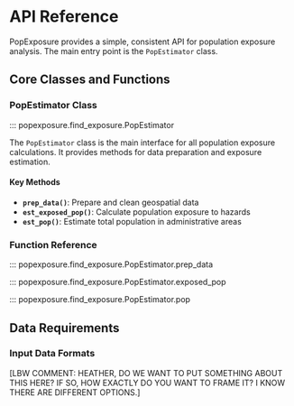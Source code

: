 # API Reference

PopExposure provides a simple, consistent API for population exposure analysis. The main entry point is the `PopEstimator` class.

## Core Classes and Functions

### PopEstimator Class

::: popexposure.find_exposure.PopEstimator

The `PopEstimator` class is the main interface for all population exposure calculations. It provides methods for data preparation and exposure estimation.

#### Key Methods

- **`prep_data()`**: Prepare and clean geospatial data
- **`est_exposed_pop()`**: Calculate population exposure to hazards  
- **`est_pop()`**: Estimate total population in administrative areas

### Function Reference

::: popexposure.find_exposure.PopEstimator.prep_data

::: popexposure.find_exposure.PopEstimator.exposed_pop

::: popexposure.find_exposure.PopEstimator.pop

## Data Requirements

### Input Data Formats
[LBW COMMENT: HEATHER, DO WE WANT TO PUT SOMETHING ABOUT THIS HERE? IF SO, HOW EXACTLY DO YOU WANT TO FRAME IT? I KNOW THERE ARE DIFFERENT OPTIONS.]